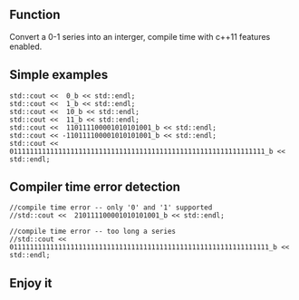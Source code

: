 Function
--------
Convert a 0-1 series into an interger, compile time with c++11 features enabled.

Simple examples
---------------
    std::cout <<  0_b << std::endl;
    std::cout <<  1_b << std::endl;
    std::cout <<  10_b << std::endl;
    std::cout <<  11_b << std::endl;
    std::cout <<  110111100001010101001_b << std::endl;
    std::cout << -110111100001010101001_b << std::endl;
    std::cout <<  011111111111111111111111111111111111111111111111111111111111111_b << std::endl;

Compiler time error detection
-------------------
    //compile time error -- only '0' and '1' supported
    //std::cout <<  210111100001010101001_b << std::endl;

    //compile time error -- too long a series
    //std::cout <<  0111111111111111111111111111111111111111111111111111111111111111_b << std::endl;

Enjoy it
--------
